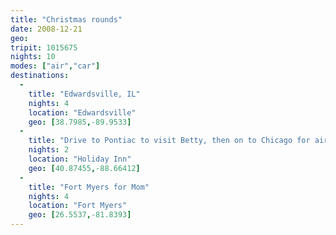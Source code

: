 ```yaml
---
title: "Christmas rounds"
date: 2008-12-21
geo: 
tripit: 1015675
nights: 10
modes: ["air","car"]
destinations:
  -
    title: "Edwardsville, IL"
    nights: 4
    location: "Edwardsville"
    geo: [38.7985,-89.9533]
  -
    title: "Drive to Pontiac to visit Betty, then on to Chicago for airport"
    nights: 2
    location: "Holiday Inn"
    geo: [40.87455,-88.66412]
  -
    title: "Fort Myers for Mom"
    nights: 4
    location: "Fort Myers"
    geo: [26.5537,-81.8393]
---
```



